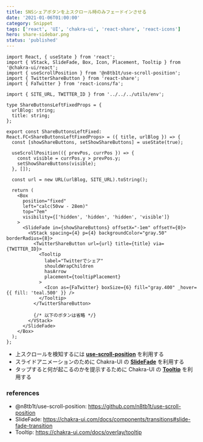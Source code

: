 ```yaml
---
title: SNSシェアボタンを上スクロール時のみフェードインさせる
date: '2021-01-06T01:00:00'
category: Snippet
tags: ['react', 'UI', 'chakra-ui', 'react-share', 'react-icons']
hero: share-sidebar.png
status: 'published'
---
```


```tsx
import React, { useState } from 'react';
import { VStack, SlideFade, Box, Icon, Placement, Tooltip } from '@chakra-ui/react';
import { useScrollPosition } from '@n8tb1t/use-scroll-position';
import { TwitterShareButton } from 'react-share';
import { FaTwitter } from 'react-icons/fa';

import { SITE_URL, TWITTER_ID } from '../../../utils/env';

type ShareButtonsLeftFixedProps = {
  urlBlog: string;
  title: string;
};

export const ShareButtonsLeftFixed: React.FC<ShareButtonsLeftFixedProps> = ({ title, urlBlog }) => {
  const [showShareButtons, setShowShareButtons] = useState(true);

  useScrollPosition(({ prevPos, currPos }) => {
    const visible = currPos.y > prevPos.y;
    setShowShareButtons(visible);
  }, []);

  const url = new URL(urlBlog, SITE_URL).toString();

  return (
    <Box
      position="fixed"
      left="calc(50vw - 28em)"
      top="7em"
      visibility={['hidden', 'hidden', 'hidden', 'visible']}
    >
      <SlideFade in={showShareButtons} offsetX="-1em" offsetY={0}>
        <VStack spacing={4} p={4} backgroundColor="gray.50" borderRadius={8}>
          <TwitterShareButton url={url} title={title} via={TWITTER_ID}>
            <Tooltip
              label="Twitterでシェア"
              shouldWrapChildren
              hasArrow
              placement={tooltipPlacement}
            >
              <Icon as={FaTwitter} boxSize={6} fill="gray.400" _hover={{ fill: 'teal.500' }} />
            </Tooltip>
          </TwitterShareButton>

          {/* 以下のボタンは省略 */}
        </VStack>
      </SlideFade>
    </Box>
  );
};
```

- 上スクロールを検知するには **[use-scroll-position](https://github.com/n8tb1t/use-scroll-position)** を利用する
- スライドアニメーションのために Chakra-UI の **[SlideFade](https://chakra-ui.com/docs/components/transitions#slide-fade-transition)** を利用する
- タップすると何が起こるのかを提示するために Chakra-UI の **[Tooltip](https://chakra-ui.com/docs/overlay/tooltip)** を利用する

### references

- @n8tb1t/use-scroll-position: https://github.com/n8tb1t/use-scroll-position
- SlideFade: https://chakra-ui.com/docs/components/transitions#slide-fade-transition
- Tooltip: https://chakra-ui.com/docs/overlay/tooltip
